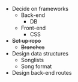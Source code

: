 - Decide on frameworks
    - Back-end
        - DB
    - Front-end
        - CSS
- ~~Set up repo~~
    - ~~Branches~~
- Design data structures
    - Songlists
    - Song format
- Design back-end routes